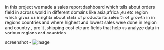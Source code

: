 in this project we made a sales report dashboard which tells about orders field in across world in different domains like asia,africa ,eu etc region which gives us insights about stats of products its sales % of growth in
in regions countries and where highest and lowest  sales were done in region and country , profit ,shipping cost etc are fields that help us analyze data in various regions and countries

screenshot - ![image](https://github.com/Jatintalreja0510/data-analytics/assets/141000419/69925421-9a9e-40d9-bafd-7b260367c7cc)
